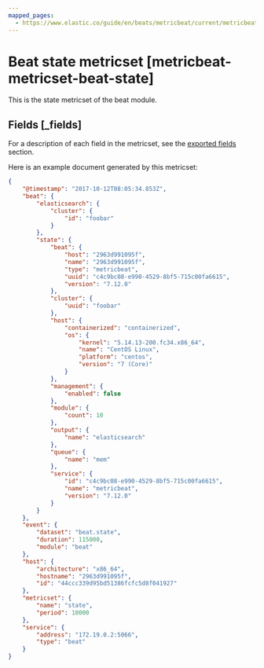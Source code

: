 ```yaml
---
mapped_pages:
  - https://www.elastic.co/guide/en/beats/metricbeat/current/metricbeat-metricset-beat-state.html
---
```


<!-- This file is generated! See scripts/mage/docs_collector.go -->

# Beat state metricset [metricbeat-metricset-beat-state]

This is the state metricset of the beat module.

## Fields [_fields]

For a description of each field in the metricset, see the [exported fields](/reference/metricbeat/exported-fields-beat.md) section.

Here is an example document generated by this metricset:

```json
{
    "@timestamp": "2017-10-12T08:05:34.853Z",
    "beat": {
        "elasticsearch": {
            "cluster": {
                "id": "foobar"
            }
        },
        "state": {
            "beat": {
                "host": "2963d991095f",
                "name": "2963d991095f",
                "type": "metricbeat",
                "uuid": "c4c9bc08-e990-4529-8bf5-715c00fa6615",
                "version": "7.12.0"
            },
            "cluster": {
                "uuid": "foobar"
            },
            "host": {
                "containerized": "containerized",
                "os": {
                    "kernel": "5.14.13-200.fc34.x86_64",
                    "name": "CentOS Linux",
                    "platform": "centos",
                    "version": "7 (Core)"
                }
            },
            "management": {
                "enabled": false
            },
            "module": {
                "count": 10
            },
            "output": {
                "name": "elasticsearch"
            },
            "queue": {
                "name": "mem"
            },
            "service": {
                "id": "c4c9bc08-e990-4529-8bf5-715c00fa6615",
                "name": "metricbeat",
                "version": "7.12.0"
            }
        }
    },
    "event": {
        "dataset": "beat.state",
        "duration": 115000,
        "module": "beat"
    },
    "host": {
        "architecture": "x86_64",
        "hostname": "2963d991095f",
        "id": "44ccc339d95bd51386fcfc5d8f041927"
    },
    "metricset": {
        "name": "state",
        "period": 10000
    },
    "service": {
        "address": "172.19.0.2:5066",
        "type": "beat"
    }
}
```
